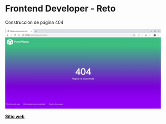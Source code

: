 # Frontend Developer - Reto

Construcción de página 404

![Resultado](./assets/final.gif)

__**[Sitio web](https://edwintrumpet.github.io/reto-frontend-developer/)**__